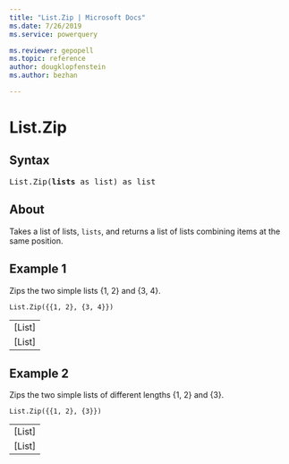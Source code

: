 ```yaml
---
title: "List.Zip | Microsoft Docs"
ms.date: 7/26/2019
ms.service: powerquery

ms.reviewer: gepopell
ms.topic: reference
author: dougklopfenstein
ms.author: bezhan

---
```

# List.Zip

## Syntax

<pre>
List.Zip(<b>lists</b> as list) as list
</pre>

## About
Takes a list of lists, `lists`, and returns a list of lists combining items at the same position.

## Example 1
Zips the two simple lists {1, 2} and {3, 4}.

```powerquery-m
List.Zip({{1, 2}, {3, 4}})
```

<table> <tr><td>[List]</td></tr> <tr><td>[List]</td></tr> </table>


## Example 2
Zips the two simple lists of different lengths {1, 2} and {3}.

```powerquery-m
List.Zip({{1, 2}, {3}})
```

<table> <tr><td>[List]</td></tr> <tr><td>[List]</td></tr> </table>

